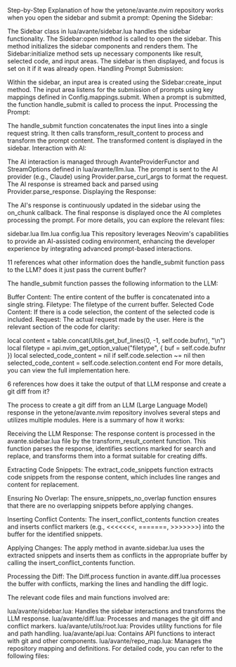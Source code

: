 Step-by-Step Explanation of how the yetone/avante.nvim repository works when you open the sidebar and submit a prompt:
Opening the Sidebar:

The Sidebar class in lua/avante/sidebar.lua handles the sidebar functionality.
The Sidebar:open method is called to open the sidebar. This method initializes the sidebar components and renders them.
The Sidebar:initialize method sets up necessary components like result, selected code, and input areas.
The sidebar is then displayed, and focus is set on it if it was already open.
Handling Prompt Submission:

Within the sidebar, an input area is created using the Sidebar:create_input method.
The input area listens for the submission of prompts using key mappings defined in Config.mappings.submit.
When a prompt is submitted, the function handle_submit is called to process the input.
Processing the Prompt:

The handle_submit function concatenates the input lines into a single request string.
It then calls transform_result_content to process and transform the prompt content.
The transformed content is displayed in the sidebar.
Interaction with AI:

The AI interaction is managed through AvanteProviderFunctor and StreamOptions defined in lua/avante/llm.lua.
The prompt is sent to the AI provider (e.g., Claude) using Provider.parse_curl_args to format the request.
The AI response is streamed back and parsed using Provider.parse_response.
Displaying the Response:

The AI's response is continuously updated in the sidebar using the on_chunk callback.
The final response is displayed once the AI completes processing the prompt.
For more details, you can explore the relevant files:

sidebar.lua
llm.lua
config.lua
This repository leverages Neovim's capabilities to provide an AI-assisted coding environment, enhancing the developer experience by integrating advanced prompt-based interactions.

11 references
what other information does the handle_submit function pass to the LLM? does it just pass the current buffer?

The handle_submit function passes the following information to the LLM:

Buffer Content: The entire content of the buffer is concatenated into a single string.
Filetype: The filetype of the current buffer.
Selected Code Content: If there is a code selection, the content of the selected code is included.
Request: The actual request made by the user.
Here is the relevant section of the code for clarity:

local content = table.concat(Utils.get_buf_lines(0, -1, self.code.bufnr), "\n")
local filetype = api.nvim_get_option_value("filetype", { buf = self.code.bufnr })
local selected_code_content = nil
if self.code.selection ~= nil then selected_code_content = self.code.selection.content end
For more details, you can view the full implementation here.

6 references
how does it take the output of that LLM response and create a git diff from it?

The process to create a git diff from an LLM (Large Language Model) response in the yetone/avante.nvim repository involves several steps and utilizes multiple modules. Here is a summary of how it works:

Receiving the LLM Response: The response content is processed in the avante.sidebar.lua file by the transform_result_content function. This function parses the response, identifies sections marked for search and replace, and transforms them into a format suitable for creating diffs.

Extracting Code Snippets: The extract_code_snippets function extracts code snippets from the response content, which includes line ranges and content for replacement.

Ensuring No Overlap: The ensure_snippets_no_overlap function ensures that there are no overlapping snippets before applying changes.

Inserting Conflict Contents: The insert_conflict_contents function creates and inserts conflict markers (e.g., <<<<<<<, =======, >>>>>>>) into the buffer for the identified snippets.

Applying Changes: The apply method in avante.sidebar.lua uses the extracted snippets and inserts them as conflicts in the appropriate buffer by calling the insert_conflict_contents function.

Processing the Diff: The Diff.process function in avante.diff.lua processes the buffer with conflicts, marking the lines and handling the diff logic.

The relevant code files and main functions involved are:

lua/avante/sidebar.lua: Handles the sidebar interactions and transforms the LLM response.
lua/avante/diff.lua: Processes and manages the git diff and conflict markers.
lua/avante/utils/root.lua: Provides utility functions for file and path handling.
lua/avante/api.lua: Contains API functions to interact with git and other components.
lua/avante/repo_map.lua: Manages the repository mapping and definitions.
For detailed code, you can refer to the following files:
